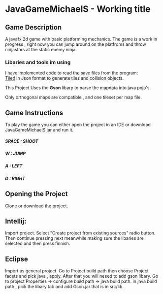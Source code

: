 # JavaGameMichaelS - Working title

## **Game Description**
A javafx 2d game with basic platforming mechanics.
The game is a work in progress , right now you can jump around on the platfroms and throw ninjastars at the static enemy ninja.

### Libaries and tools im using
I have implemented code to read the save files from the program:  
[Tiled](http://www.mapeditor.org/ "Tiled Map Editor")
in Json format to generate tiles and collision objects.

This Project Uses the **Gson** libary to parse the mapdata into java pojo's.

Only orthogonal maps are compatible , and one tileset per map file.
## **Game Instructions**

To play the game you can either open the project in an IDE or download JavaGameMichaelS.jar and run it.

##### **SPACE : SHOOT**

##### **W :   JUMP**

##### **A :   LEFT**

##### **D :   RIGHT**

## **Opening the Project**

Clone or download the project.

## Intellij:
Import project.
Select "Create project from existing sources" radio button.
Then continue pressing next meanwhile making sure the libaries are selected and then press finnish.

## Eclipse
Import as general project.
Go to Project build path then choose Project facets and pick java , apply.
After that you will neeed to add gson libary.
Go to project Properties -> configure build path -> java build path.
in java build path , pick the libary tab and add Gson.jar that is in src/lib.

